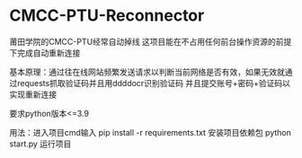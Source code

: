 # CMCC-PTU-Reconnector
 莆田学院的CMCC-PTU经常自动掉线 这项目能在不占用任何前台操作资源的前提下完成自动重新连接
 
基本原理：通过往在线网站频繁发送请求以判断当前网络是否有效，如果无效就通过requests抓取验证码并且用ddddocr识别验证码 并且提交账号+密码+验证码以实现重新连接

要求python版本<=3.9

用法：进入项目cmd输入
	  pip install -r requirements.txt
安装项目依赖包
	  python start.py
 运行项目
